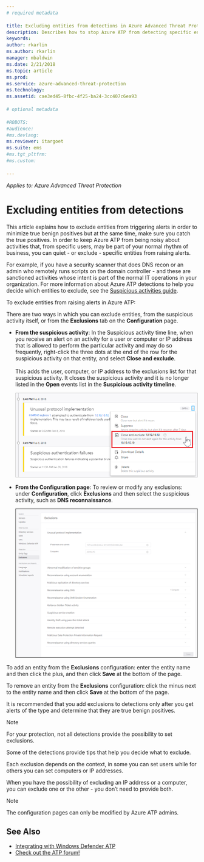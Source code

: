 ```yaml
---
# required metadata

title: Excluding entities from detections in Azure Advanced Threat Protection | Microsoft Docs
description: Describes how to stop Azure ATP from detecting specific entity activities as suspicious
keywords:
author: rkarlin
ms.author: rkarlin
manager: mbaldwin
ms.date: 2/21/2018
ms.topic: article
ms.prod:
ms.service: azure-advanced-threat-protection
ms.technology:
ms.assetid: cae3ed45-8fbc-4f25-ba24-3cc407c6ea93

# optional metadata

#ROBOTS:
#audience:
#ms.devlang:
ms.reviewer: itargoet
ms.suite: ems
#ms.tgt_pltfrm:
#ms.custom:

---
```


*Applies to: Azure Advanced Threat Protection*



# Excluding entities from detections
This article explains how to exclude entities from triggering alerts in order to minimize true benign positives but at the same time, make sure you catch the true positives. In order to keep Azure ATP from being noisy about activities that, from specific users, may be part of your normal rhythm of business, you can quiet - or exclude - specific entities from raising alerts.

For example, if you have a security scanner that does DNS recon or an admin who remotely runs scripts on the domain controller - and these are sanctioned activities whose intent is part of the normal IT operations in your organization. For more information about Azure ATP detections to help you decide which entities to exclude, see the [Suspicious activities guide](suspicious-activities-guide.md).

To exclude entities from raising alerts in Azure ATP:

There are two ways in which you can exclude entities, from the suspicious activity itself, or from the **Exclusions** tab on the **Configuration** page.

- **From the suspicious activity**: In the Suspicious activity time line, when you receive an alert on an activity for a user or computer or IP address that is allowed to perform the particular activity and may do so frequently, right-click the three dots at the end of the row for the suspicious activity on that entity, and select **Close and exclude**. <br></br>This adds the user, computer, or IP address to the exclusions list for that suspicious activity. It  closes the suspicious activity and it is no longer listed in the **Open** events list in the **Suspicious activity timeline**.

    ![Exclude entity](./media/exclude-in-sa.png)

- **From the Configuration page**:  To review or modify any exclusions: under **Configuration**, click **Exclusions** and then select the suspicious activity, such as **DNS reconnaissance**.

    ![Exclusion configuration](./media/exclusions.png)

To add an entity from the **Exclusions** configuration: enter the entity name and then click the plus, and then click **Save** at the bottom of the page.

To remove an entity from the **Exclusions** configuration: click the minus next to the entity name and then click **Save** at the bottom of the page.

It is recommended that you add exclusions to detections only after you get alerts of the type and determine that they are true benign positives. 

> [!NOTE]
> For your protection, not all detections provide the possibility to set exclusions. 

Some of the detections provide tips that help you decide what to exclude. 

Each exclusion depends on the context, in some you can set users while for others you can set computers or IP addresses. 

When you have the possibility of excluding an IP address or a computer, you can exclude one or the other - you don’t need to provide both.

> [!NOTE]
> The configuration pages can only be modified by Azure ATP admins.


## See Also

- [Integrating with Windows Defender ATP](integrate-wd-atp.md)
- [Check out the ATP forum!](https://aka.ms/azureatpcommunity)
